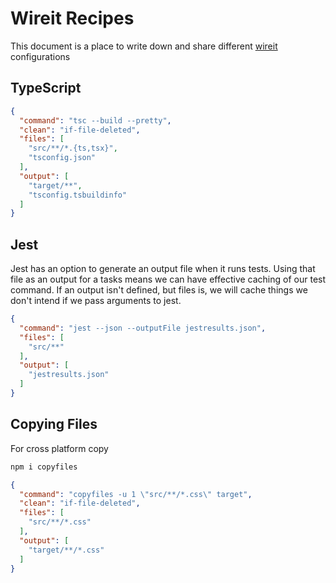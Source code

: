 # Wireit Recipes

This document is a place to write down and share different [wireit](https://github.com/google/wireit) configurations

## TypeScript

```JSON
{
  "command": "tsc --build --pretty",
  "clean": "if-file-deleted",
  "files": [
    "src/**/*.{ts,tsx}",
    "tsconfig.json"
  ],
  "output": [
    "target/**",
    "tsconfig.tsbuildinfo"
  ]
}
```

## Jest

Jest has an option to generate an output file when it runs tests.
Using that file as an output for a tasks means we can have effective caching of our test command.
If an output isn't defined, but files is, we will cache things we don't intend if we pass arguments to jest.

```JSON
{
  "command": "jest --json --outputFile jestresults.json",
  "files": [
    "src/**"
  ],
  "output": [
    "jestresults.json"
  ]
}
```

## Copying Files

For cross platform copy

```bash
npm i copyfiles
```

```JSON
{
  "command": "copyfiles -u 1 \"src/**/*.css\" target",
  "clean": "if-file-deleted",
  "files": [
    "src/**/*.css"
  ],
  "output": [
    "target/**/*.css"
  ]
}
```
